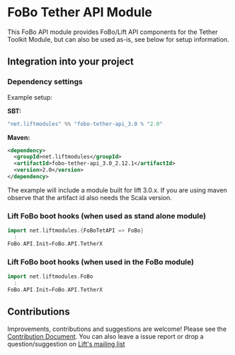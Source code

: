 # FoBo Tether API Module

This FoBo API module provides FoBo/Lift API components for the Tether Toolkit Module, 
but can also be used as-is, see below for setup information. 

## Integration into your project 

### Dependency settings

Example setup:

**SBT:**
```scala
"net.liftmodules" %% "fobo-tether-api_3.0 % "2.0"
```
**Maven:**
```xml
<dependency>
  <groupId>net.liftmodules</groupId>
  <artifactId>fobo-tether-api_3.0_2.12.1</artifactId>
  <version>2.0</version>
</dependency>
```
The example will include a module built for lift 3.0.x. 
If you are using maven observe that the artifact id also needs the Scala version.

### Lift FoBo boot hooks (when used as stand alone module)
```scala
import net.liftmodules.{FoBoTetAPI => FoBo}
  :
FoBo.API.Init=FoBo.API.TetherX
```
### Lift FoBo boot hooks (when used in the FoBo module)
```scala
import net.liftmodules.FoBo 
  :
FoBo.API.Init=FoBo.API.TetherX 
```

## Contributions

Improvements, contributions and suggestions are welcome! 
Please see the [Contribution Document](https://github.com/karma4u101/FoBo/blob/master/CONTRIBUTING.md). 
You can also leave a issue report or drop a question/suggestion on [Lift's mailing list](http://groups.google.com/group/liftweb/) 

